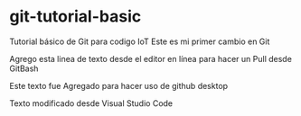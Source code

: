 # git-tutorial-basic
Tutorial básico de Git para codigo IoT
Este es mi primer cambio en Git

Agrego esta linea de texto desde el editor en línea para hacer un Pull desde GitBash

Este texto fue Agregado para hacer uso de github desktop

Texto modificado desde Visual Studio Code